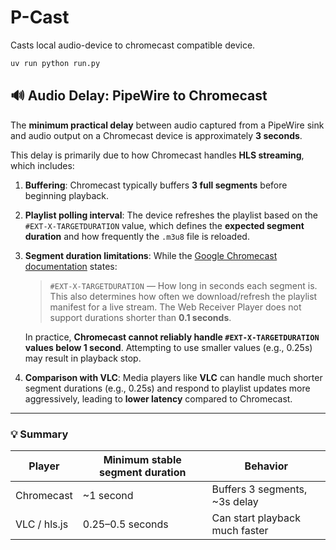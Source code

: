 # P-Cast

Casts local audio-device to chromecast compatible device.

```sh
uv run python run.py
```

## 🔊 Audio Delay: PipeWire to Chromecast

The **minimum practical delay** between audio captured from a PipeWire sink and audio output on a Chromecast device is approximately **3 seconds**.

This delay is primarily due to how Chromecast handles **HLS streaming**, which includes:

1. **Buffering**: Chromecast typically buffers **3 full segments** before beginning playback.

2. **Playlist polling interval**: The device refreshes the playlist based on the `#EXT-X-TARGETDURATION` value, which defines the **expected segment duration** and how frequently the `.m3u8` file is reloaded.

3. **Segment duration limitations**: While the [Google Chromecast documentation](https://developers.google.com/cast/docs/media/streaming_protocols#http_live_streaming_hls) states:

   > `#EXT-X-TARGETDURATION` — How long in seconds each segment is.
   > This also determines how often we download/refresh the playlist manifest for a live stream.
   > The Web Receiver Player does not support durations shorter than **0.1 seconds**.

   In practice, **Chromecast cannot reliably handle `#EXT-X-TARGETDURATION` values below 1 second**. Attempting to use smaller values (e.g., 0.25s) may result in playback stop.

4. **Comparison with VLC**: Media players like **VLC** can handle much shorter segment durations (e.g., 0.25s) and respond to playlist updates more aggressively, leading to **lower latency** compared to Chromecast.

---

### 💡 Summary

| Player       | Minimum stable segment duration | Behavior                       |
| ------------ | ------------------------------- | ------------------------------ |
| Chromecast   | \~1 second                      | Buffers 3 segments, \~3s delay |
| VLC / hls.js | 0.25–0.5 seconds                | Can start playback much faster |
